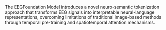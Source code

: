 The EEGFoundation Model introduces a novel neuro-semantic tokenization approach that transforms EEG signals into interpretable neural-language representations, overcoming limitations of traditional image-based methods through temporal pre-training and spatiotemporal attention mechanisms.​​
